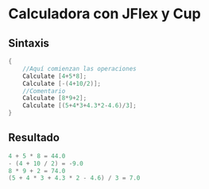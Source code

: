 # Calculadora con JFlex y Cup
## Sintaxis
```java
{
    //Aquí comienzan las operaciones
    Calculate [4+5*8];
    Calculate [-(4+10/2)];
    //Comentario
    Calculate [8*9+2];
    Calculate [(5+4*3+4.3*2-4.6)/3];
}
```
## Resultado
```java
4 + 5 * 8 = 44.0
- (4 + 10 / 2) = -9.0
8 * 9 + 2 = 74.0
(5 + 4 * 3 + 4.3 * 2 - 4.6) / 3 = 7.0
```